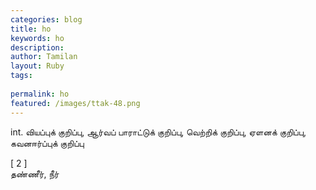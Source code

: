 ```yaml
---
categories: blog
title: ho
keywords: ho
description: 
author: Tamilan
layout: Ruby
tags: 
 
permalink: ho
featured: /images/ttak-48.png
---
```

  
int. வியப்புக் குறிப்பு, ஆர்வப் பாராட்டுக் குறிப்பு, வெற்றிக் குறிப்பு, ஏளனக் குறிப்பு, கவனஈர்ப்புக் குறிப்பு  
  
[ 2 ]  
தண்ணீர், நீர்